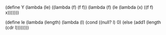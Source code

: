 (define Y
  (lambda (le)
    ((lambda (f) (f f))
    (lambda (f)
    (le (lambda (x) ((f f) x)))))))
    
    
(define le (lambda (length)
  (lambda (l)
    (cond
      ((null? l) 0)
      (else (add1 (length (cdr l))))))))
      
      
